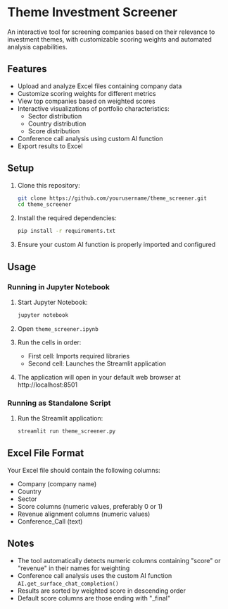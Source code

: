 # Theme Investment Screener

An interactive tool for screening companies based on their relevance to investment themes, with customizable scoring weights and automated analysis capabilities.

## Features

- Upload and analyze Excel files containing company data
- Customize scoring weights for different metrics
- View top companies based on weighted scores
- Interactive visualizations of portfolio characteristics:
  - Sector distribution
  - Country distribution
  - Score distribution
- Conference call analysis using custom AI function
- Export results to Excel

## Setup

1. Clone this repository:

   ```bash
   git clone https://github.com/yourusername/theme_screener.git
   cd theme_screener
   ```

2. Install the required dependencies:

   ```bash
   pip install -r requirements.txt
   ```

3. Ensure your custom AI function is properly imported and configured

## Usage

### Running in Jupyter Notebook

1. Start Jupyter Notebook:

   ```bash
   jupyter notebook
   ```

2. Open `theme_screener.ipynb`

3. Run the cells in order:

   - First cell: Imports required libraries
   - Second cell: Launches the Streamlit application

4. The application will open in your default web browser at http://localhost:8501

### Running as Standalone Script

1. Run the Streamlit application:
   ```bash
   streamlit run theme_screener.py
   ```

## Excel File Format

Your Excel file should contain the following columns:

- Company (company name)
- Country
- Sector
- Score columns (numeric values, preferably 0 or 1)
- Revenue alignment columns (numeric values)
- Conference_Call (text)

## Notes

- The tool automatically detects numeric columns containing "score" or "revenue" in their names for weighting
- Conference call analysis uses the custom AI function `AI.get_surface_chat_completion()`
- Results are sorted by weighted score in descending order
- Default score columns are those ending with "\_final"

